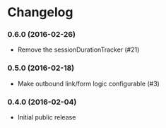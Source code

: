 # Changelog

### 0.6.0 (2016-02-26)

- Remove the sessionDurationTracker (#21)

### 0.5.0 (2016-02-18)

- Make outbound link/form logic configurable (#3)

### 0.4.0 (2016-02-04)

- Initial public release
